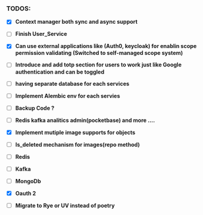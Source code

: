 ### TODOS:

- [x] **Context manager both sync and async support**
- [ ] **Finish User_Service**
- [x] **Can use external applications like (Auth0, keycloak) for enablin scope permission validating (Switched to self-managed scope system)**
- [ ] **Introduce and add totp section for users to work just like Google authentication and can be toggled**
- [ ] **having separate database for each services**
- [ ] **Implement Alembic env for each servies**

- [ ] **Backup Code ?**


- [ ] **Redis kafka analitics admin(pocketbase) and more ....**
- [x] **Implement mutiple image supports for objects**
- [ ] **Is_deleted mechanism for images(repo method)**

- [ ] **Redis**
- [ ] **Kafka**
- [ ] **MongoDb**
- [x] **Oauth 2**


- [ ] **Migrate to Rye or UV instead of poetry**
